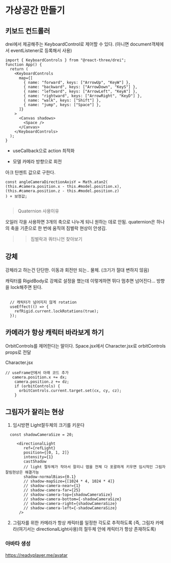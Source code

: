 # 가상공간 만들기

## 키보드 컨드롤러

drei에서 제공해주는 KeyboardControl로 제어할 수 있다.
(아니면 document객체에서 eventListener로 등록해서 사용)

```
import { KeyboardControls } from "@react-three/drei";
function App() {
  return (
    <KeyboardControls
      map={[
        { name: "forward", keys: ["ArrowUp", "KeyW"] },
        { name: "backward", keys: ["ArrowDown", "KeyS"] },
        { name: "leftward", keys: ["ArrowLeft", "KeyA"] },
        { name: "rightward", keys: ["ArrowRight", "KeyD"] },
        { name: "walk", keys: ["Shift"] },
        { name: "jump", keys: ["Space"] },
      ]}
    >
      <Canvas shadows>
        <Space />
      </Canvas>
    </KeyboardControls>
  );
}

```

- useCallback으로 action 최적화

- 모델 카메라 방향으로 회전

아크 탄젠트 값으로 구한다.

```
const angleCameraDirectionAxisY = Math.atan2(
(this.#camera.position.x - this.#model.position.x),
(this.#camera.position.z - this.#model.position.z)
) + 보정값;


```

> Quaternion 사용이유

오일러 각을 사용하면 3개의 축으로 나누게 되니 원하는 데로 안됨.
quaternion은 하나의 축을 기준으로 한 번에 움직여 짐벌락 현상이 안생김.

> > 짐벌락과 쿼터니언 찾아보기

## 강체

강체라고 하는건 단단한. 이동과 회전만 되는.. 물체.
(크기가 절대 변하지 않음)

캐릭터를 RigidBody로 강체로 설정을 했는데 이렇게하면
뛰다 멈추면 넘어진다... 방향을 lock해주면 된다.

```

  // 캐릭터가 넘어지지 않게 rotation
  useEffect(() => {
    refRigid.current.lockRotations(true);
  });

```

## 카메라가 항상 캐릭터 바라보게 하기

OrbitControls를 제어한다는 말이다.
Space.jsx에서 Character.jsx로 orbitControls props로 전달

Character.jsx

```
// useFrame안에서 아래 코드 추가
   camera.position.x += dx;
    camera.position.z += dz;
    if (orbitControls) {
      orbitControls.current.target.set(cx, cy, cz);
    }
```

## 그림자가 잘리는 현상

1. 임시방편
   Light절두체의 크기를 키운다

```
  const shadowCameraSize = 20;

     <directionalLight
        ref={refLight}
        position={[0, 1, 2]}
        intensity={1}
        castShadow
        // light 절두체가 작아서 잘리니 맵을 전체 다 포괄하게 키우면 임시적인 그림자 잘림현상은 해결가능
        shadow-normalBias={0.1}
        // shadow-mapSize={[1024 * 4, 1024 * 4]}
        // shadow-camera-near={1}
        // shadow-camera-far={25}
        // shadow-camera-top={shadowCameraSize}
        // shadow-camera-bottom={-shadowCameraSize}
        // shadow-camera-right={shadowCameraSize}
        // shadow-camera-left={-shadowCameraSize}
      />

```

2. 그림자를 위한 카메라가 항상 캐릭터를 일정한 각도로 추적하도록
   (즉, 그림자 카메라(여기서는 directionalLight사용)의 절두체 안에 캐릭터가 항상 존재하도록)


### 아바타 생성

https://readyplayer.me/avatar